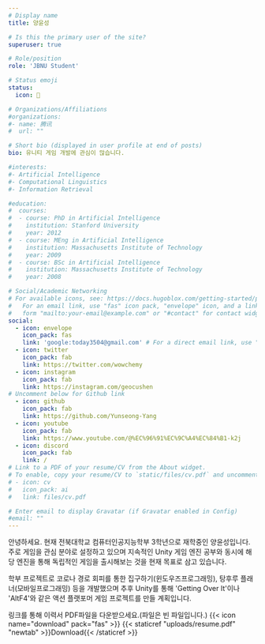 ```yaml
---
# Display name
title: 양윤성

# Is this the primary user of the site?
superuser: true

# Role/position
role: 'JBNU Student'

# Status emoji
status:
  icon: 👾

# Organizations/Affiliations
#organizations:
#- name: 腾讯
#  url: ""

# Short bio (displayed in user profile at end of posts)
bio: 유니티 게임 개발에 관심이 많습니다.

#interests:
#- Artificial Intelligence
#- Computational Linguistics
#- Information Retrieval

#education:
#  courses:
#  - course: PhD in Artificial Intelligence
#    institution: Stanford University
#    year: 2012
#  - course: MEng in Artificial Intelligence
#    institution: Massachusetts Institute of Technology
#    year: 2009
#  - course: BSc in Artificial Intelligence
#    institution: Massachusetts Institute of Technology
#    year: 2008

# Social/Academic Networking
# For available icons, see: https://docs.hugoblox.com/getting-started/page-builder/#icons
#   For an email link, use "fas" icon pack, "envelope" icon, and a link in the
#   form "mailto:your-email@example.com" or "#contact" for contact widget.
social:
  - icon: envelope
    icon_pack: fas
    link: 'google:today3504@gmail.com' # For a direct email link, use "mailto:test@example.org".
  - icon: twitter
    icon_pack: fab
    link: https://twitter.com/wowchemy
  - icon: instagram
    icon_pack: fab
    link: https://instagram.com/geocushen
# Uncomment below for Github link
  - icon: github
    icon_pack: fab
    link: https://github.com/Yunseong-Yang
  - icon: youtube
    icon_pack: fab
    link: https://www.youtube.com/@%EC%96%91%EC%9C%A4%EC%84%B1-k2j
  - icon: discord
    icon_pack: fab
    link: /
# Link to a PDF of your resume/CV from the About widget.
# To enable, copy your resume/CV to `static/files/cv.pdf` and uncomment the lines below.
# - icon: cv
#   icon_pack: ai
#   link: files/cv.pdf

# Enter email to display Gravatar (if Gravatar enabled in Config)
#email: ""
---
```


안녕하세요. 현재 전북대학교 컴퓨터인공지능학부 3학년으로 재학중인 양윤성입니다. 주로 게임을 관심 분야로 설정하고 있으며 지속적인 Unity 게임 엔진 공부와 동시에 해당 엔진을 통해 독립적인 게임을 출시해보는 것을 현재 목표로 삼고 있습니다.

학부 프로젝트로 코로나 경로 회피를 통한 집구하기(윈도우즈프로그래밍), 탕후루 플래너(모바일프로그래밍) 등을 개발했으며 추후 Unity를 통해 'Getting Over It'이나 'AltF4'와 같은 액션 플랫포머 게임 프로젝트를 만들 계획입니다.

링크를 통해 이력서 PDF파일을 다운받으세요.(파일은 빈 파일입니다.)
{{< icon name="download" pack="fas" >}} {{< staticref "uploads/resume.pdf" "newtab" >}}Download{{< /staticref >}} 